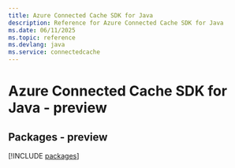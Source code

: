 ```yaml
---
title: Azure Connected Cache SDK for Java
description: Reference for Azure Connected Cache SDK for Java
ms.date: 06/11/2025
ms.topic: reference
ms.devlang: java
ms.service: connectedcache
---
```

# Azure Connected Cache SDK for Java - preview
## Packages - preview
[!INCLUDE [packages](connected-cache-index.md)]